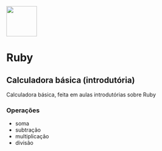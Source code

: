 <code><img height="80" src="https://user-images.githubusercontent.com/63116407/110850263-56e8db00-828e-11eb-925e-5ae8458be453.png"></code>
# Ruby
## Calculadora básica (introdutória)

Calculadora básica, feita em aulas introdutórias sobre Ruby
<br>
### Operações
<ul>
  <li> soma </li>
  <li> subtração </li>
  <li> multiplicação </li>
  <li> divisão </li>
</ul>
